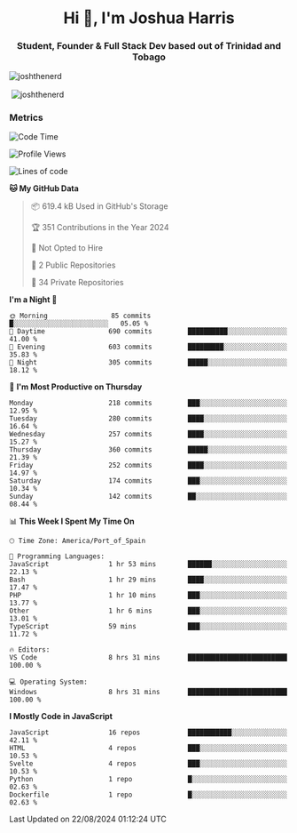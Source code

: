 <h1 align="center">Hi 👋, I'm Joshua Harris</h1>
<h3 align="center">Student, Founder & Full Stack Dev based out of Trinidad and Tobago</h3>

<p align="left"> <img src="https://komarev.com/ghpvc/?username=JoshTheDeveloperr" alt="joshthenerd" /> </p>

<p>&nbsp;<img align="center" src="https://github-readme-stats.vercel.app/api?username=JoshTheDeveloperr&show_icons=true&count_private=true" alt="joshthenerd" /></p>

### Metrics

<!--START_SECTION:waka-->
![Code Time](http://img.shields.io/badge/Code%20Time-900%20hrs%2056%20mins-blue)

![Profile Views](http://img.shields.io/badge/Profile%20Views-0-blue)

![Lines of code](https://img.shields.io/badge/From%20Hello%20World%20I%27ve%20Written-3.3%20million%20lines%20of%20code-blue)

**🐱 My GitHub Data** 

> 📦 619.4 kB Used in GitHub's Storage 
 > 
> 🏆 351 Contributions in the Year 2024
 > 
> 🚫 Not Opted to Hire
 > 
> 📜 2 Public Repositories 
 > 
> 🔑 34 Private Repositories 
 > 
**I'm a Night 🦉** 

```text
🌞 Morning                85 commits          █░░░░░░░░░░░░░░░░░░░░░░░░   05.05 % 
🌆 Daytime                690 commits         ██████████░░░░░░░░░░░░░░░   41.00 % 
🌃 Evening                603 commits         █████████░░░░░░░░░░░░░░░░   35.83 % 
🌙 Night                  305 commits         █████░░░░░░░░░░░░░░░░░░░░   18.12 % 
```
📅 **I'm Most Productive on Thursday** 

```text
Monday                   218 commits         ███░░░░░░░░░░░░░░░░░░░░░░   12.95 % 
Tuesday                  280 commits         ████░░░░░░░░░░░░░░░░░░░░░   16.64 % 
Wednesday                257 commits         ████░░░░░░░░░░░░░░░░░░░░░   15.27 % 
Thursday                 360 commits         █████░░░░░░░░░░░░░░░░░░░░   21.39 % 
Friday                   252 commits         ████░░░░░░░░░░░░░░░░░░░░░   14.97 % 
Saturday                 174 commits         ███░░░░░░░░░░░░░░░░░░░░░░   10.34 % 
Sunday                   142 commits         ██░░░░░░░░░░░░░░░░░░░░░░░   08.44 % 
```


📊 **This Week I Spent My Time On** 

```text
🕑︎ Time Zone: America/Port_of_Spain

💬 Programming Languages: 
JavaScript               1 hr 53 mins        ██████░░░░░░░░░░░░░░░░░░░   22.13 % 
Bash                     1 hr 29 mins        ████░░░░░░░░░░░░░░░░░░░░░   17.47 % 
PHP                      1 hr 10 mins        ███░░░░░░░░░░░░░░░░░░░░░░   13.77 % 
Other                    1 hr 6 mins         ███░░░░░░░░░░░░░░░░░░░░░░   13.01 % 
TypeScript               59 mins             ███░░░░░░░░░░░░░░░░░░░░░░   11.72 % 

🔥 Editors: 
VS Code                  8 hrs 31 mins       █████████████████████████   100.00 % 

💻 Operating System: 
Windows                  8 hrs 31 mins       █████████████████████████   100.00 % 
```

**I Mostly Code in JavaScript** 

```text
JavaScript               16 repos            ███████████░░░░░░░░░░░░░░   42.11 % 
HTML                     4 repos             ███░░░░░░░░░░░░░░░░░░░░░░   10.53 % 
Svelte                   4 repos             ███░░░░░░░░░░░░░░░░░░░░░░   10.53 % 
Python                   1 repo              █░░░░░░░░░░░░░░░░░░░░░░░░   02.63 % 
Dockerfile               1 repo              █░░░░░░░░░░░░░░░░░░░░░░░░   02.63 % 
```




 Last Updated on 22/08/2024 01:12:24 UTC
<!--END_SECTION:waka-->
